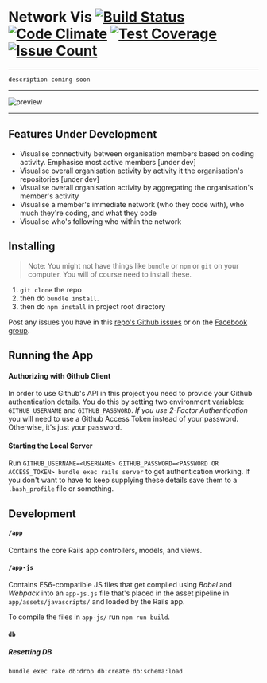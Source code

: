 # Network Vis [![Build Status](https://travis-ci.org/rmit-programming-club/network-vis.svg?branch=master)](https://travis-ci.org/rmit-programming-club/network-vis) [![Code Climate](https://codeclimate.com/github/rmit-programming-club/network-vis/badges/gpa.svg)](https://codeclimate.com/github/rmit-programming-club/network-vis) [![Test Coverage](https://codeclimate.com/github/rmit-programming-club/network-vis/badges/coverage.svg)](https://codeclimate.com/github/rmit-programming-club/network-vis/coverage) [![Issue Count](https://codeclimate.com/github/rmit-programming-club/network-vis/badges/issue_count.svg)](https://codeclimate.com/github/rmit-programming-club/network-vis)

-----

`description coming soon`

-----


![preview](https://user-images.githubusercontent.com/12058921/36976051-436bcf2e-20d0-11e8-89cd-08e8e031360a.png)

-----

## Features Under Development

* Visualise connectivity between organisation members based on coding activity. Emphasise most active members [under dev]
* Visualise overall organisation activity by activity it the organisation's repositories [under dev]
* Visualise overall organisation activity by aggregating the organisation's member's activity
* Visualise a member's immediate network (who they code with), who much they're coding, and what they code
* Visualise who's following who within the network

## Installing

> Note: You might not have things like `bundle` or `npm` or `git` on your computer. You will of course need to install these.

1. `git clone` the repo
2. then do `bundle install`.
3. then do `npm install` in project root directory

Post any issues you have in this [repo's Github issues](https://github.com/rmit-programming-club/network-vis/issues) or on the [Facebook group](https://www.facebook.com/groups/rmitprogramming.club/).

## Running the App

#### Authorizing with Github Client

In order to use Github's API in this project you need to provide your Github authentication details. You do this by setting two environment variables: `GITHUB_USERNAME` and `GITHUB_PASSWORD`. *If you use 2-Factor Authentication* you will need to use a Github Access Token instead of your password. Otherwise, it's just your password.

#### Starting the Local Server

Run `GITHUB_USERNAME=<USERNAME> GITHUB_PASSWORD=<PASSWORD OR ACCESS_TOKEN> bundle exec rails server` to get authentication working. If you don't want to have to keep supplying these details save them to a `.bash_profile` file or something.

## Development

#### `/app`

Contains the core Rails app controllers, models, and views.

#### `/app-js`

Contains ES6-compatible JS files that get compiled using *Babel* and *Webpack* into an `app-js.js` file that's placed in the asset pipeline in `app/assets/javascripts/` and loaded by the Rails app.

To compile the files in `app-js/` run `npm run build`.

#### `db`

##### Resetting DB

`bundle exec rake db:drop db:create db:schema:load`
